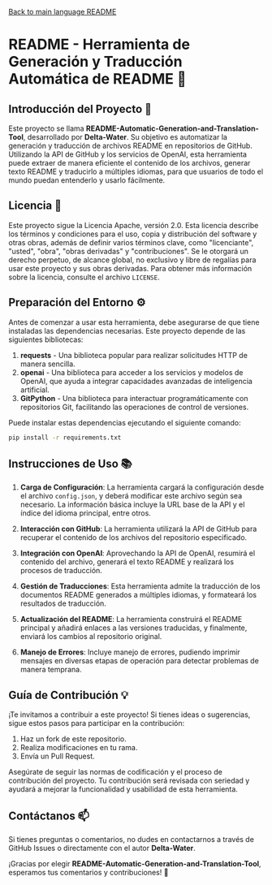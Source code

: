 [Back to main language README](README.md)

# README - Herramienta de Generación y Traducción Automática de README 🚀

## Introducción del Proyecto 📜
Este proyecto se llama **README-Automatic-Generation-and-Translation-Tool**, desarrollado por **Delta-Water**. Su objetivo es automatizar la generación y traducción de archivos README en repositorios de GitHub. Utilizando la API de GitHub y los servicios de OpenAI, esta herramienta puede extraer de manera eficiente el contenido de los archivos, generar texto README y traducirlo a múltiples idiomas, para que usuarios de todo el mundo puedan entenderlo y usarlo fácilmente.

## Licencia 📄
Este proyecto sigue la Licencia Apache, versión 2.0. Esta licencia describe los términos y condiciones para el uso, copia y distribución del software y otras obras, además de definir varios términos clave, como "licenciante", "usted", "obra", "obras derivadas" y "contribuciones". Se le otorgará un derecho perpetuo, de alcance global, no exclusivo y libre de regalías para usar este proyecto y sus obras derivadas. Para obtener más información sobre la licencia, consulte el archivo `LICENSE`.

## Preparación del Entorno ⚙️

Antes de comenzar a usar esta herramienta, debe asegurarse de que tiene instaladas las dependencias necesarias. Este proyecto depende de las siguientes bibliotecas:

1. **requests** - Una biblioteca popular para realizar solicitudes HTTP de manera sencilla.
2. **openai** - Una biblioteca para acceder a los servicios y modelos de OpenAI, que ayuda a integrar capacidades avanzadas de inteligencia artificial.
3. **GitPython** - Una biblioteca para interactuar programáticamente con repositorios Git, facilitando las operaciones de control de versiones.

Puede instalar estas dependencias ejecutando el siguiente comando:

```bash
pip install -r requirements.txt
```

## Instrucciones de Uso 📚

1. **Carga de Configuración**: La herramienta cargará la configuración desde el archivo `config.json`, y deberá modificar este archivo según sea necesario. La información básica incluye la URL base de la API y el índice del idioma principal, entre otros.

2. **Interacción con GitHub**: La herramienta utilizará la API de GitHub para recuperar el contenido de los archivos del repositorio especificado.

3. **Integración con OpenAI**: Aprovechando la API de OpenAI, resumirá el contenido del archivo, generará el texto README y realizará los procesos de traducción.

4. **Gestión de Traducciones**: Esta herramienta admite la traducción de los documentos README generados a múltiples idiomas, y formateará los resultados de traducción.

5. **Actualización del README**: La herramienta construirá el README principal y añadirá enlaces a las versiones traducidas, y finalmente, enviará los cambios al repositorio original.

6. **Manejo de Errores**: Incluye manejo de errores, pudiendo imprimir mensajes en diversas etapas de operación para detectar problemas de manera temprana.

## Guía de Contribución 💡

¡Te invitamos a contribuir a este proyecto! Si tienes ideas o sugerencias, sigue estos pasos para participar en la contribución:

1. Haz un fork de este repositorio.
2. Realiza modificaciones en tu rama.
3. Envía un Pull Request.

Asegúrate de seguir las normas de codificación y el proceso de contribución del proyecto. Tu contribución será revisada con seriedad y ayudará a mejorar la funcionalidad y usabilidad de esta herramienta.

## Contáctanos 📫

Si tienes preguntas o comentarios, no dudes en contactarnos a través de GitHub Issues o directamente con el autor **Delta-Water**.

¡Gracias por elegir **README-Automatic-Generation-and-Translation-Tool**, esperamos tus comentarios y contribuciones! 🌟